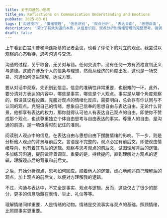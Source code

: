 ```yaml
---
title: 关于沟通的小思考
title_en: Reflections on Communication Understanding and Emotions
pubDate: 2025-03-01
tags: ['沟通技巧', '情绪管理', '信息识别', '观点分析', '表达自由', '思想自由', '有效沟通']
description: '探讨了有效沟通的本质，从信息识别、观点分析到情绪管理的完整思考，强调了在交流中尊重表达自由与理解情绪的重要性。'
draft: false
---
```




上午看到白宫川普和泽连斯基的记者会议，也看了评论下的对立的观点。我尝试以观察的心态看待，思考沟通与交流。

沟通的过程，关乎取舍，无关对与错。任何交流中，没有任何一方有资格宣判正义与道德。这或许涉及个人的信条与理想，然而从经济的角度出发，这也是一场交易，沟通如何促进理解，达成方案。

要从对话中观察，先识别到信息。信息的准确性非常重要，也很难的一环。此外，要分清对方表达的内容中，哪些是事实，哪些是个人观点。事实是从哪个角度观察的，假设其议程设置。克服对观点的情绪化反应，需要明白，总会存有你认同与不认同的观点。克服自己的情绪，想象自己信奉的思想自由与表达自由。无论什么背景，他都享有表达的权力，那你就得认可他人有表达自己观点的自由。即使你不赞成那个观点，也该尊重独立个体自由思考与自由表达的事实。尊重人的自由，是沟通的前提，是一项值得时刻记住的准则。

阅读别人观点中的信息，在表达自由与思想自由下摆脱情绪的影响。下一步，则是分析他人观点的背景与前后文。言语是不完整的，观点必定有前后文。即使观由情绪导向，也有着其背后的逻辑。观察与思考观点的前后文，试图理解背后的逻辑。多加练习沟通，提前做背景调查。重要的是，持续提问，直到理解对方观点的逻辑，理解观点后的背景和前后文。

之后，开始分析观点，思考如何回应。顺着他人的逻辑，虚心地阐述自己理解后的观点，加上观点的前后文，以便对方理解我的逻辑。

不过，沟通与表达中，不完全是事实、观点与逻辑。反而，这些仅占了很少的部分，更多的信息隐藏在表情、举止、礼仪等等。

理解情绪同样重要，人是情绪的动物。情绪是交流事实与观点的基础。照顾情绪，比照顾事实更重要。